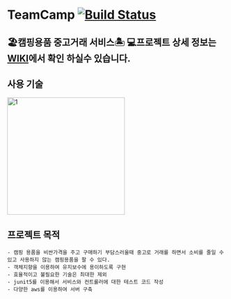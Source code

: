 # TeamCamp [![Build Status](https://app.travis-ci.com/CampShare/TeamCamp.svg?branch=master)](https://app.travis-ci.com/CampShare/TeamCamp)
🏖캠핑용품 중고거래 서비스🏝
💻프로젝트 상세 정보는 [WIKI](https://github.com/CampShare/TeamCamp/wiki/캠핑용품-공유-플랫폼)에서 확인 하실수 있습니다.
---
사용 기술 
---
<img width="270" alt="1" src="https://user-images.githubusercontent.com/73993220/137522501-cd3428ec-6aca-4b8c-ac6a-233190c2ad3d.png">

프로젝트 목적 
---
    - 캠핑 용품을 비싼가격을 주고 구매하기 부담스러울때 중고로 거래를 하면서 소비를 줄일 수 있고 사용하지 않는 캠핑용품을 팔 수 있다. 
    - 객체지향을 이용하여 유지보수에 용이하도록 구현
    - 효율적이고 불필요한 기술은 최대한 제외
    - junit5를 이용해서 서비스와 컨트롤러에 대한 테스트 코드 작성 
    - 다양한 aws를 이용하여 서버 구축 
